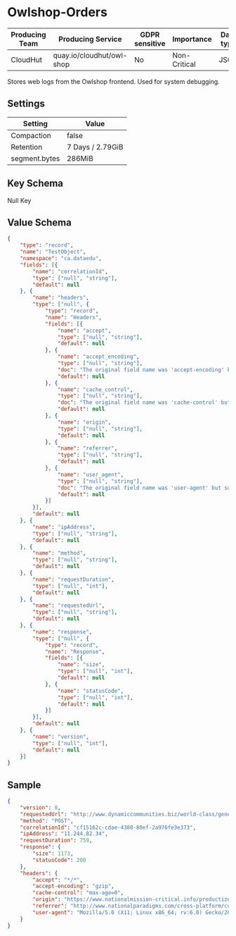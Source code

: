 # Owlshop-Orders

| Producing Team | Producing Service         | GDPR sensitive | Importance   | Data type  |
|----------------|---------------------------|----------------|--------------|------------|
| CloudHut       | quay.io/cloudhut/owl-shop | No             | Non-Critical | JSON       |

Stores web logs from the Owlshop frontend. Used for system debugging. 

## Settings

| Setting       | Value            |
|---------------|------------------|
| Compaction    | false            |
| Retention     | 7 Days / 2.79GiB |
| segment.bytes | 286MiB           |

## Key Schema

Null Key

## Value Schema
```json lines
{
    "type": "record",
    "name": "TestObject",
    "namespace": "ca.dataedu",
    "fields": [{
        "name": "correlationId",
        "type": ["null", "string"],
        "default": null
    }, {
        "name": "headers",
        "type": ["null", {
            "type": "record",
            "name": "Headers",
            "fields": [{
                "name": "accept",
                "type": ["null", "string"],
                "default": null
            }, {
                "name": "accept_encoding",
                "type": ["null", "string"],
                "doc": "The original field name was 'accept-encoding' but some characters is not accepted in the field name of Avro record",
                "default": null
            }, {
                "name": "cache_control",
                "type": ["null", "string"],
                "doc": "The original field name was 'cache-control' but some characters is not accepted in the field name of Avro record",
                "default": null
            }, {
                "name": "origin",
                "type": ["null", "string"],
                "default": null
            }, {
                "name": "referrer",
                "type": ["null", "string"],
                "default": null
            }, {
                "name": "user_agent",
                "type": ["null", "string"],
                "doc": "The original field name was 'user-agent' but some characters is not accepted in the field name of Avro record",
                "default": null
            }]
        }],
        "default": null
    }, {
        "name": "ipAddress",
        "type": ["null", "string"],
        "default": null
    }, {
        "name": "method",
        "type": ["null", "string"],
        "default": null
    }, {
        "name": "requestDuration",
        "type": ["null", "int"],
        "default": null
    }, {
        "name": "requestedUrl",
        "type": ["null", "string"],
        "default": null
    }, {
        "name": "response",
        "type": ["null", {
            "type": "record",
            "name": "Response",
            "fields": [{
                "name": "size",
                "type": ["null", "int"],
                "default": null
            }, {
                "name": "statusCode",
                "type": ["null", "int"],
                "default": null
            }]
        }],
        "default": null
    }, {
        "name": "version",
        "type": ["null", "int"],
        "default": null
    }]
}
```

## Sample
```json lines
{
    "version": 0,
    "requestedUrl": "http://www.dynamiccommunities.biz/world-class/generate/expedite",
    "method": "POST",
    "correlationId": "cf15162c-cdae-4380-80ef-2a976fe3e373",
    "ipAddress": "11.244.82.34",
    "requestDuration": 759,
    "response": {
        "size": 1173,
        "statusCode": 200
    },
    "headers": {
        "accept": "*/*",
        "accept-encoding": "gzip",
        "cache-control": "max-age=0",
        "origin": "https://www.nationalmission-critical.info/productize/enhance/impactful/iterate",
        "referrer": "http://www.nationalparadigms.com/cross-platform/cultivate",
        "user-agent": "Mozilla/5.0 (X11; Linux x86_64; rv:6.0) Gecko/2018-11-11 Firefox/35.0"
    }
}
```